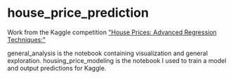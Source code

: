 # house_price_prediction
Work from the Kaggle competition ["House Prices: Advanced Regression Techniques:"](https://www.kaggle.com/c/house-prices-advanced-regression-techniques)

general_analysis is the notebook containing visualization and general exploration.
housing_price_modeling is the notebook I used to train a model and output predictions for Kaggle.


